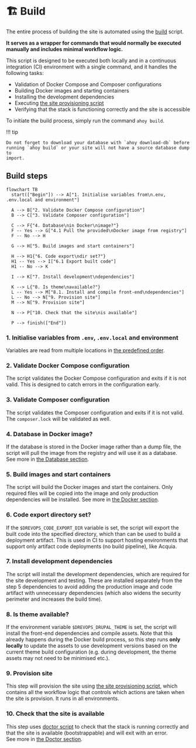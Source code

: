 # 🏗️ Build

The entire process of building the site is automated using the [build](../../../../scripts/drevops/build.sh)
script.

**It serves as a wrapper for commands that would normally be
executed manually and includes minimal workflow logic.**

This script is designed to be executed both locally and in a continuous
integration (CI) environment with a single command, and it handles the following
tasks:

- Validation of Docker Compose and Composer configurations
- Building Docker images and starting containers
- Installing the development dependencies
- Executing [the site provisioning script](../../../../scripts/drevops/provision.sh)
- Verifying that the stack is functioning correctly and the site is
   accessible

To initiate the build process, simply run the command `ahoy build`.

!!! tip

    Do not forget to download your database with `ahoy download-db` before
    running `ahoy build` or your site will not have a source database dump to
    import.

## Build steps

```mermaid
flowchart TB
  start(["Begin"]) --> A["1. Initialise variables from\n.env, .env.local and environment"]

  A --> B["2. Validate Docker Compose configuration"]
  B --> C["3. Validate Composer configuration"]

  C --> F{"4. Database\nin Docker\nimage?"}
  F -- Yes --> G["4.1 Pull the provided\nDocker image from registry"]
  F -- No --> H

  G --> H["5. Build images and start containers"]

  H --> H1{"6. Code export\ndir set?"}
  H1 -- Yes --> I["6.1 Export built code"]
  H1 -- No --> K

  I --> K["7. Install development\ndependencies"]

  K --> L{"8. Is theme\navailable?"}
  L -- Yes --> M["8.1. Install and compile front-end\ndependencies"]
  L -- No --> N["9. Provision site"]
  M --> N["9. Provision site"]

  N --> P["10. Check that the site\nis available"]

  P --> finish(["End"])
```

### 1. Initialise variables from `.env`, `.env.local` and environment

   Variables are read from multiple locations in [the predefined order](/tools/variables/#Override-order-bottom-values-win).

### 2. Validate Docker Compose configuration

   The script validates the Docker Compose configuration and exits if it is not
   valid. This is designed to catch errors in the configuration early.

### 3. Validate Composer configuration

   The script validates the Composer configuration and exits if it is not valid.
   The `composer.lock` will be validated as well.

### 4. Database in Docker image?

   If the database is stored in the Docker image rather than a dump file, the
   script will pull the image from the registry and will use it as a database.<br />
   See more in [the Database section](/tools/database/#Database-in-Docker-image).

### 5. Build images and start containers

   The script will build the Docker images and start the containers.
   Only required files will be copied into the image and only production
   dependencies will be installed. See more in [the Docker section](/tools/docker/overview).

### 6. Code export directory set?

   If the `$DREVOPS_CODE_EXPORT_DIR` variable is set, the script will export the
   built code into the specified directory, which than can be used to build a
   deployment artifact. This is used in CI to support hosting environments
   that support only artifact code deployments (no build pipeline), like Acquia.

### 7. Install development dependencies

   The script will install the development dependencies, which are required for
   the site development and testing. These are installed separately from the
   step 5 dependencies to avoid adding the production image and code artifact
   with unnecessary dependencies (which also widens the security perimeter and
   increases the build time).

### 8. Is theme available?

   If the environment variable `$DREVOPS_DRUPAL_THEME` is set, the script will
   install the front-end dependencies and compile assets. Note that this already
   happens during the Docker build process, so this step runs **only locally**
   to update the assets to use development versions based on the current theme
   build configuration (e.g. during development, the theme assets may not need
   to be minimised etc.).

### 9. Provision site

   This step will provision the site using [the site provisioning script](../../../../scripts/drevops/provision.sh),
   which contains all the workflow logic that controls which actions are taken
   when the site is provision. It runs in all environments.

### 10. Check that the site is available

   This step uses [doctor script](../../../../scripts/drevops/doctor.sh) to
   check that the stack is running correctly and that the site is available
   (bootstrappable) and will exit with an error.<br />
   See more in [the Doctor section](/tools/doctor).
